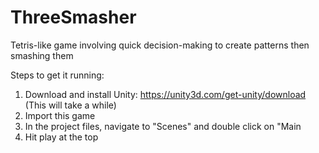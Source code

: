 # ThreeSmasher
Tetris-like game involving quick decision-making to create patterns then smashing them

Steps to get it running:
1) Download and install Unity: https://unity3d.com/get-unity/download (This will take a while)
2) Import this game
3) In the project files, navigate to "Scenes" and double click on "Main
4) Hit play at the top
